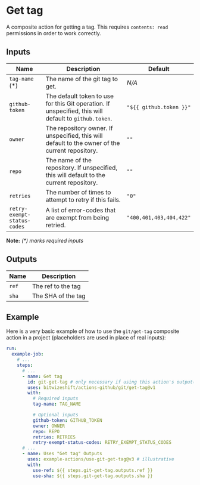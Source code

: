 # Get tag

<!-- These docs are generated by a tool -->

A composite action for getting a tag.
This requires `contents: read` permissions in order to work correctly.

## Inputs

| Name | Description | Default |
|------|-------------|---------|
| `tag-name` (*) | The name of the git tag to get. | _N/A_ |
| `github-token` | The default token to use for this Git operation. If unspecified, this will default to `github.token`.  | `"${{ github.token }}"` |
| `owner` | The repository owner. If unspecified, this will default to the owner of the current repository.  | `""` |
| `repo` | The name of the repository. If unspecified, this will default to the current repository.  | `""` |
| `retries` | The number of times to attempt to retry if this fails.  | `"0"` |
| `retry-exempt-status-codes` | A list of error-codes that are exempt from being retried.  | `"400,401,403,404,422"` |

**Note:** _(*) marks required inputs_

## Outputs

| Name | Description |
|------|-------------|
| `ref` | The ref to the tag |
| `sha` | The SHA of the tag |

## Example

Here is a very basic example of how to use the `git/get-tag` composite action
in a project (placeholders are used in place of real inputs):

```yaml
run:
  example-job:
    # ... 
    steps:
      # ... 
      - name: Get tag
        id: git-get-tag # only necessary if using this action's output(s)
        uses: bitwizeshift/actions-github/git/get-tag@v1
        with:
          # Required inputs
          tag-name: TAG_NAME

          # Optional inputs
          github-token: GITHUB_TOKEN
          owner: OWNER
          repo: REPO
          retries: RETRIES
          retry-exempt-status-codes: RETRY_EXEMPT_STATUS_CODES
      # ... 
      - name: Uses "Get tag" Outputs
        uses: example-actions/use-git-get-tag@v3 # illustrative
        with:
          use-ref: ${{ steps.git-get-tag.outputs.ref }}
          use-sha: ${{ steps.git-get-tag.outputs.sha }}
```
